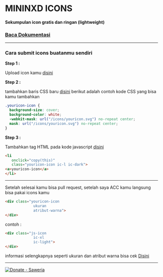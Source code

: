 # MININXD ICONS
#### Sekumpulan icon gratis dan ringan (lightweight)
### [Baca Dokumentasi](https://icons.mininxd.my.id/)

---

### Cara submit icons buatanmu sendiri
__Step 1 :__

Upload icon kamu [disini](https://github.com/MininxD/icons/tree/main/icons/community_icons)

__Step 2 :__

tambahkan baris CSS baru [disini](https://github.com/MininxD/icons/blob/main/css/community.css)
berikut adalah contoh kode CSS yang bisa kamu tambahkan
```css
.youricon-icon {
  background-size: cover;
  background-color: white;
  -webkit-mask: url("/icons/youricon.svg") no-repeat center;
  mask: url("/icons/youricon.svg") no-repeat center;
}
```

__Step 3 :__

Tambahkan tag HTML pada kode javascript [disini](https://github.com/MininxD/icons/edit/main/src/community.js)
```html
<li 
   onclick="copy(this)"
   class="youricon-icon ic-l ic-dark">
<a>youricon-icon</a>
</li>
```

---

Setelah selesai kamu bisa pull request, setelah saya ACC kamu langsung bisa pakai icons kamu
```html
<div class="youricon-icon
             ukuran
             atribut-warna">
</div>
```
contoh :
```html
<div class="js-icon
             ic-xl
             ic-light">
</div>
```
informasi selengkapnya seperti ukuran dan atribut warna bisa cek [Disini](https://icons.mininxd.my.id)

---

[![Donate - Saweria](https://img.shields.io/badge/Donate-Saweria-2ea44f?style=for-the-badge)](https://saweria.co/mininxd)
